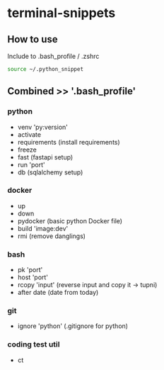 # terminal-snippets

## How to use
Include to .bash_profile / .zshrc <br>

```bash
source ~/.python_snippet
```

## Combined >> '.bash_profile'
### python
- venv 'py:version'
- activate
- requirements (install requirements)
- freeze
- fast (fastapi setup)
- run 'port'
- db (sqlalchemy setup)

### docker
- up 
- down
- pydocker (basic python Docker file)
- build 'image:dev'
- rmi (remove danglings)

### bash
- pk 'port'
- host 'port'
- rcopy 'input' (reverse input and copy it -> tupni)
- after date (date from today)

### git
- ignore 'python' (.gitignore for python)

### coding test util
- ct
